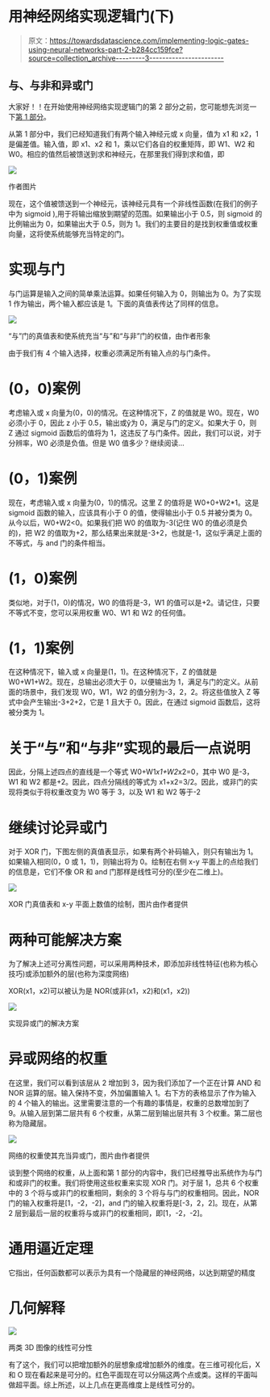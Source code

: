# 用神经网络实现逻辑门(下)

> 原文：<https://towardsdatascience.com/implementing-logic-gates-using-neural-networks-part-2-b284cc159fce?source=collection_archive---------3----------------------->

## 与、与非和异或门

大家好！！在开始使用神经网络实现逻辑门的第 2 部分之前，您可能想先浏览一下[第 1 部分](https://medium.com/@vedantk.0704/implementing-logic-gates-using-neural-networks-part-1-f8c0d3c48332)。

从第 1 部分中，我们已经知道我们有两个输入神经元或 x 向量，值为 x1 和 x2，1 是偏差值。输入值，即 x1、x2 和 1，乘以它们各自的权重矩阵，即 W1、W2 和 W0。相应的值然后被馈送到求和神经元，在那里我们得到求和值，即

![](img/52bb760d68a7c2bf35cf9d3ac1e22085.png)

作者图片

现在，这个值被馈送到一个神经元，该神经元具有一个非线性函数(在我们的例子中为 sigmoid ),用于将输出缩放到期望的范围。如果输出小于 0.5，则 sigmoid 的比例输出为 0，如果输出大于 0.5，则为 1。我们的主要目的是找到权重值或权重向量，这将使系统能够充当特定的门。

# 实现与门

与门运算是输入之间的简单乘法运算。如果任何输入为 0，则输出为 0。为了实现 1 作为输出，两个输入都应该是 1。下面的真值表传达了同样的信息。

![](img/d43f268a3ae99976d59600b70aae45f7.png)

“与”门的真值表和使系统充当“与”和“与非”门的权值，由作者形象

由于我们有 4 个输入选择，权重必须满足所有输入点的与门条件。

# (0，0)案例

考虑输入或 x 向量为(0，0)的情况。在这种情况下，Z 的值就是 W0。现在，W0 必须小于 0，因此 z 小于 0.5，输出或ŷ为 0，满足与门的定义。如果大于 0，则 Z 通过 sigmoid 函数后的值将为 1，这违反了与门条件。因此，我们可以说，对于分辨率，W0 必须是负值。但是 W0 值多少？继续阅读…

# (0，1)案例

现在，考虑输入或 x 向量为(0，1)的情况。这里 Z 的值将是 W0+0+W2*1。这是 sigmoid 函数的输入，应该具有小于 0 的值，使得输出小于 0.5 并被分类为 0。从今以后，W0+W2<0。如果我们把 W0 的值取为-3(记住 W0 的值必须是负的)，把 W2 的值取为+2，那么结果出来就是-3+2，也就是-1，这似乎满足上面的不等式，与 and 门的条件相当。

# (1，0)案例

类似地，对于(1，0)的情况，W0 的值将是-3，W1 的值可以是+2。请记住，只要不等式不变，您可以采用权重 W0、W1 和 W2 的任何值。

# (1，1)案例

在这种情况下，输入或 x 向量是(1，1)。在这种情况下，Z 的值就是 W0+W1+W2。现在，总输出必须大于 0，以便输出为 1，满足与门的定义。从前面的场景中，我们发现 W0，W1，W2 的值分别为-3，2，2。将这些值放入 Z 等式中会产生输出-3+2+2，它是 1 且大于 0。因此，在通过 sigmoid 函数后，这将被分类为 1。

# 关于“与”和“与非”实现的最后一点说明

因此，分隔上述四点的直线是一个等式 W0+W1*x1+W2*x2=0，其中 W0 是-3，W1 和 W2 都是+2。因此，四点分隔线的等式为 x1+x2=3/2。因此，或非门的实现将类似于将权重改变为 W0 等于 3，以及 W1 和 W2 等于-2

# 继续讨论异或门

对于 XOR 门，下图左侧的真值表显示，如果有两个补码输入，则只有输出为 1。如果输入相同(0，0 或 1，1)，则输出将为 0。绘制在右侧 x-y 平面上的点给我们的信息是，它们不像 OR 和 and 门那样是线性可分的(至少在二维上)。

![](img/8f6010cb464d0f69fb50558ecb692bf6.png)

XOR 门真值表和 x-y 平面上数值的绘制，图片由作者提供

# 两种可能解决方案

为了解决上述可分离性问题，可以采用两种技术，即添加非线性特征(也称为核心技巧)或添加额外的层(也称为深度网络)

XOR(x1，x2)可以被认为是 NOR(或非(x1，x2)和(x1，x2))

![](img/b2a3dd0c3de48d70db04d8cb49adc95d.png)

实现异或门的解决方案

# 异或网络的权重

在这里，我们可以看到该层从 2 增加到 3，因为我们添加了一个正在计算 AND 和 NOR 运算的层。输入保持不变，外加偏置输入 1。右下方的表格显示了作为输入的 4 个输入的输出。这里需要注意的一个有趣的事情是，权重的总数增加到了 9。从输入层到第二层共有 6 个权重，从第二层到输出层共有 3 个权重。第二层也称为隐藏层。

![](img/e2b6db11e2bae3e6cb569d49fa7b8706.png)

网络的权重使其充当异或门，图片由作者提供

谈到整个网络的权重，从上面和第 1 部分的内容中，我们已经推导出系统作为与门和或非门的权重。我们将使用这些权重来实现 XOR 门。对于层 1，总共 6 个权重中的 3 个将与或非门的权重相同，剩余的 3 个将与与门的权重相同。因此，NOR 门的输入权重将是[1，-2，-2]，and 门的输入权重将是[-3，2，2]。现在，从第 2 层到最后一层的权重将与或非门的权重相同，即[1，-2，-2]。

# 通用逼近定理

它指出，任何函数都可以表示为具有一个隐藏层的神经网络，以达到期望的精度

# 几何解释

![](img/e0601f34093cfb7b6ed243600ae7a1b4.png)

两类 3D 图像的线性可分性

有了这个，我们可以把增加额外的层想象成增加额外的维度。在三维可视化后，X 和 O 现在看起来是可分的。红色平面现在可以分隔这两个点或类。这样的平面叫做超平面。综上所述，以上几点在更高维度上是线性可分的。